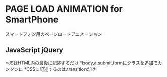 # PAGE LOAD ANIMATION for SmartPhone
スマートフォン用のページロードアニメーション

## JavaScript jQuery
*JSはHTML内の最後に記述するだけ 
*body,a,submit,formにクラスを追加でカンタンに 
*CSSに記述するのは.transitionだけ 